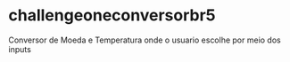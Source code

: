 # challengeoneconversorbr5

Conversor de Moeda e Temperatura onde o usuario escolhe por meio dos inputs
